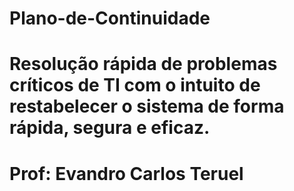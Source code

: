 # Plano-de-Continuidade
# Resolução rápida de problemas críticos de TI com o intuito de restabelecer o sistema de forma rápida, segura e eficaz.
# Prof: Evandro Carlos Teruel
